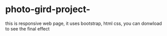 # photo-gird-project-
this is responsive web page, it uses bootstrap, html css,
you can donwload to see the final effect
